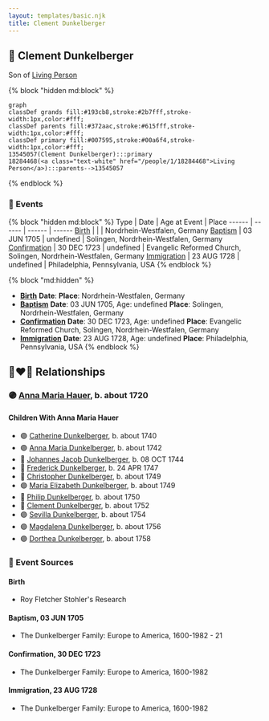 ```yaml
---
layout: templates/basic.njk
title: Clement Dunkelberger
---
```

## 🔵 Clement Dunkelberger

Son of [Living Person](/people/1/18284468)

{% block "hidden md:block" %}
```mermaid
graph
classDef grands fill:#193cb8,stroke:#2b7fff,stroke-width:1px,color:#fff;
classDef parents fill:#372aac,stroke:#615fff,stroke-width:1px,color:#fff;
classDef primary fill:#007595,stroke:#00a6f4,stroke-width:1px,color:#fff;
13545057(Clement Dunkelberger):::primary
18284468(<a class="text-white" href="/people/1/18284468">Living Person</a>):::parents-->13545057
```
{% endblock %}

### 📆 Events

{% block "hidden md:block" %}
Type | Date | Age at Event | Place
------ | ------ | ------ | ------
[Birth](#event-event-2) |  |  | Nordrhein-Westfalen, Germany
[Baptism](#event-event-0) | 03 JUN 1705 | undefined | Solingen, Nordrhein-Westfalen, Germany
[Confirmation](#event-event-1) | 30 DEC 1723 | undefined | Evangelic Reformed Church, Solingen, Nordrhein-Westfalen, Germany
[Immigration](#event-event-2) | 23 AUG 1728 | undefined | Philadelphia, Pennsylvania, USA
{% endblock %}

{% block "md:hidden" %}
- **[Birth](#event-event-2)**
**Date**:
**Place**: Nordrhein-Westfalen, Germany
- **[Baptism](#event-event-0)**
**Date**: 03 JUN 1705, Age: undefined
**Place**: Solingen, Nordrhein-Westfalen, Germany
- **[Confirmation](#event-event-1)**
**Date**: 30 DEC 1723, Age: undefined
**Place**: Evangelic Reformed Church, Solingen, Nordrhein-Westfalen, Germany
- **[Immigration](#event-event-2)**
**Date**: 23 AUG 1728, Age: undefined
**Place**: Philadelphia, Pennsylvania, USA
{% endblock %}

## 👩‍❤️‍👨 Relationships

### 🟣 [Anna Maria Hauer](/people/2/22963774), b. about 1720

#### Children With Anna Maria Hauer
* 🟣 [Catherine Dunkelberger](/people/1/19744824), b. about 1740
* 🟣 [Anna Maria Dunkelberger](/people/2/28076308), b. about 1742
* 🔵 [Johannes Jacob Dunkelberger](/people/3/3659869), b. 08 OCT 1744
* 🔵 [Frederick Dunkelberger](/people/2/29307544), b. 24 APR 1747
* 🔵 [Christopher Dunkelberger](/people/8/88832375), b. about 1749
* 🟣 [Maria Elizabeth Dunkelberger](/people/6/68027592), b. about 1749
* 🔵 [Philip Dunkelberger](/people/6/68247643), b. about 1750
* 🔵 [Clement Dunkelberger](/people/7/75287884), b. about 1752
* 🟣 [Sevilla Dunkelberger](/people/4/44893832), b. about 1754
* 🟣 [Magdalena Dunkelberger](/people/5/57016064), b. about 1756
* 🟣 [Dorthea Dunkelberger](/people/5/56682191), b. about 1758
### 📰 Event Sources

#### <a id="event-event-2"></a> Birth
* Roy Fletcher Stohler's Research

#### <a id="event-event-0"></a> Baptism, 03 JUN 1705
* The Dunkelberger Family: Europe to America, 1600-1982  - 21

#### <a id="event-event-1"></a> Confirmation, 30 DEC 1723
* The Dunkelberger Family: Europe to America, 1600-1982

#### <a id="event-event-2"></a> Immigration, 23 AUG 1728
* The Dunkelberger Family: Europe to America, 1600-1982